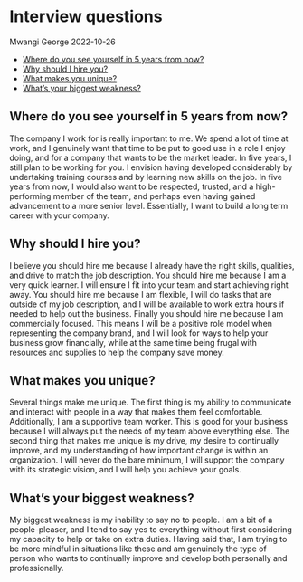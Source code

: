 Interview questions
================
Mwangi George
2022-10-26

-   <a href="#where-do-you-see-yourself-in-5-years-from-now"
    id="toc-where-do-you-see-yourself-in-5-years-from-now">Where do you see
    yourself in 5 years from now?</a>
-   <a href="#why-should-i-hire-you" id="toc-why-should-i-hire-you">Why
    should I hire you?</a>
-   <a href="#what-makes-you-unique" id="toc-what-makes-you-unique">What
    makes you unique?</a>
-   <a href="#whats-your-biggest-weakness"
    id="toc-whats-your-biggest-weakness">What’s your biggest weakness?</a>

## Where do you see yourself in 5 years from now?

The company I work for is really important to me. We spend a lot of time
at work, and I genuinely want that time to be put to good use in a role
I enjoy doing, and for a company that wants to be the market leader. In
five years, I still plan to be working for you. I envision having
developed considerably by undertaking training courses and by learning
new skills on the job. In five years from now, I would also want to be
respected, trusted, and a high-performing member of the team, and
perhaps even having gained advancement to a more senior level.
Essentially, I want to build a long term career with your company.

## Why should I hire you?

I believe you should hire me because I already have the right skills,
qualities, and drive to match the job description. You should hire me
because I am a very quick learner. I will ensure I fit into your team
and start achieving right away. You should hire me because I am
flexible, I will do tasks that are outside of my job description, and I
will be available to work extra hours if needed to help out the
business. Finally you should hire me because I am commercially focused.
This means I will be a positive role model when representing the company
brand, and I will look for ways to help your business grow financially,
while at the same time being frugal with resources and supplies to help
the company save money.

## What makes you unique?

Several things make me unique. The first thing is my ability to
communicate and interact with people in a way that makes them feel
comfortable. Additionally, I am a supportive team worker. This is good
for your business because I will always put the needs of my team above
everything else. The second thing that makes me unique is my drive, my
desire to continually improve, and my understanding of how important
change is within an organization. I will never do the bare minimum, I
will support the company with its strategic vision, and I will help you
achieve your goals.

## What’s your biggest weakness?

My biggest weakness is my inability to say no to people. I am a bit of a
people-pleaser, and I tend to say yes to everything without first
considering my capacity to help or take on extra duties. Having said
that, I am trying to be more mindful in situations like these and am
genuinely the type of person who wants to continually improve and
develop both personally and professionally.
